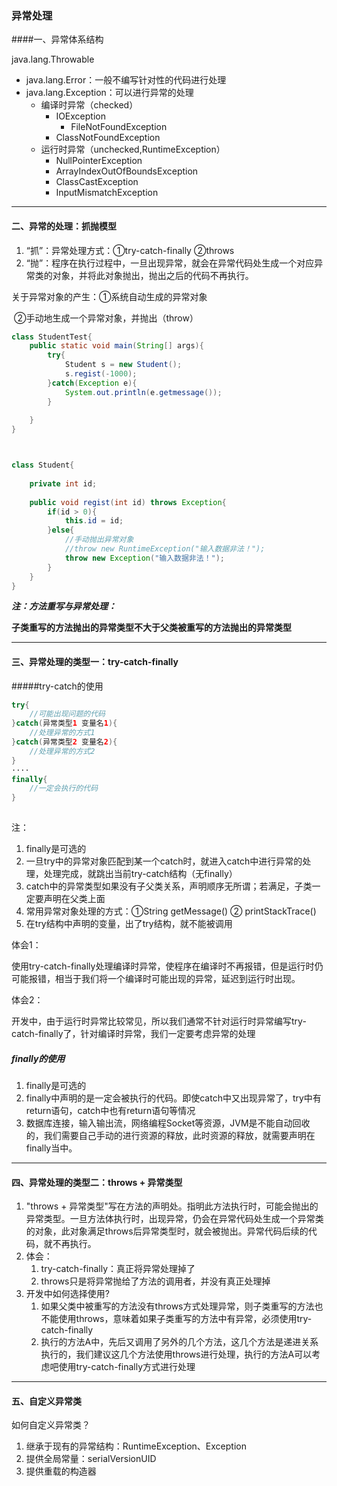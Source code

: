 ### 异常处理

####一、异常体系结构

java.lang.Throwable

* java.lang.Error：一般不编写针对性的代码进行处理
* java.lang.Exception：可以进行异常的处理
  * 编译时异常（checked）
    * IOException
      * FileNotFoundException
    * ClassNotFoundException
  * 运行时异常（unchecked,RuntimeException）
    * NullPointerException
    * ArrayIndexOutOfBoundsException
    * ClassCastException
    * InputMismatchException
    
    

<hr/>

#### 二、异常的处理：抓抛模型

1. “抓”：异常处理方式：①try-catch-finally ②throws
2. “抛”：程序在执行过程中，一旦出现异常，就会在异常代码处生成一个对应异常类的对象，并将此对象抛出，抛出之后的代码不再执行。



关于异常对象的产生：①系统自动生成的异常对象

​									  ②手动地生成一个异常对象，并抛出（throw）

```java
class StudentTest{
    public static void main(String[] args){
        try{
            Student s = new Student();
            s.regist(-1000);
        }catch(Exception e){
            System.out.println(e.getmessage());
        }
        
    }
}



class Student{
    
    private int id;
    
    public void regist(int id) throws Exception{
        if(id > 0){
            this.id = id;
        }else{
            //手动抛出异常对象
            //throw new RuntimeException("输入数据非法！");
            throw new Exception("输入数据非法！");
        }
    }
}
```





***注：方法重写与异常处理：***

​								**子类重写的方法抛出的异常类型不大于父类被重写的方法抛出的异常类型**



<hr/>

#### 三、异常处理的类型一：try-catch-finally



#####try-catch的使用

```java
try{
    //可能出现问题的代码
}catch(异常类型1 变量名1){
    //处理异常的方式1
}catch(异常类型2 变量名2){
    //处理异常的方式2
}
····
finally{
    //一定会执行的代码
}
    
```

注：

1. finally是可选的
2. 一旦try中的异常对象匹配到某一个catch时，就进入catch中进行异常的处理，处理完成，就跳出当前try-catch结构（无finally）
3. catch中的异常类型如果没有子父类关系，声明顺序无所谓；若满足，子类一定要声明在父类上面
4. 常用异常对象处理的方式：①String getMessage() ② printStackTrace()
5. 在try结构中声明的变量，出了try结构，就不能被调用

体会1：

​	使用try-catch-finally处理编译时异常，使程序在编译时不再报错，但是运行时仍可能报错，相当于我们将一个编译时可能出现的异常，延迟到运行时出现。

体会2：

​	开发中，由于运行时异常比较常见，所以我们通常不针对运行时异常编写try-catch-finally了，针对编译时异常，我们一定要考虑异常的处理



##### finally的使用

1. finally是可选的
2. finally中声明的是一定会被执行的代码。即使catch中又出现异常了，try中有return语句，catch中也有return语句等情况
3. 数据库连接，输入输出流，网络编程Socket等资源，JVM是不能自动回收的，我们需要自己手动的进行资源的释放，此时资源的释放，就需要声明在finally当中。

<hr/>

#### 四、异常处理的类型二：throws + 异常类型

1. "throws + 异常类型"写在方法的声明处。指明此方法执行时，可能会抛出的异常类型。一旦方法体执行时，出现异常，仍会在异常代码处生成一个异常类的对象，此对象满足throws后异常类型时，就会被抛出。异常代码后续的代码，就不再执行。
2. 体会：
   1. try-catch-finally：真正将异常处理掉了
   2. throws只是将异常抛给了方法的调用者，并没有真正处理掉
3. 开发中如何选择使用?
   1. 如果父类中被重写的方法没有throws方式处理异常，则子类重写的方法也不能使用throws，意味着如果子类重写的方法中有异常，必须使用try-catch-finally
   2. 执行的方法A中，先后又调用了另外的几个方法，这几个方法是递进关系执行的，我们建议这几个方法使用throws进行处理，执行的方法A可以考虑吧使用try-catch-finally方式进行处理



<hr/>

#### 五、自定义异常类

如何自定义异常类？

1. 继承于现有的异常结构：RuntimeException、Exception
2. 提供全局常量：serialVersionUID
3. 提供重载的构造器











